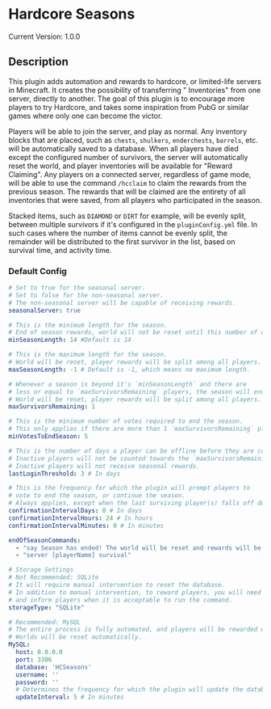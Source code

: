 # Hardcore Seasons
Current Version: 1.0.0

## Description
This plugin adds automation and rewards to hardcore, or limited-life servers in Minecraft. It creates the possibility of transferring "
Inventories" from one server, directly to another. The goal of this plugin is to encourage more players to try Hardcore, and 
takes some inspiration from PubG or similar games where only one can become the victor.

Players will be able to join the server, and play as normal. Any inventory blocks that are placed, such as `chests`, `shulkers`, `enderchests`, 
`barrels`, etc. will be automatically saved to a database. When all players have died except the configured number of survivors, the server will
automatically reset the world, and player inventories will be available for "Reward Claiming". Any players on a connected server, regardless of 
game mode, will be able to use the command `/hcclaim` to claim the rewards from the previous season. The rewards that will be claimed are the 
entirety of all inventories that were saved, from all players who participated in the season. 

Stacked items, such as `DIAMOND` or `DIRT` for example, will be evenly split, between multiple survivors if it's configured in the 
`pluginConfig.yml` file. In such cases where the number of items cannot be evenly split, the remainder will be distributed to the first survivor
in the list, based on survival time, and activity time. 

### Default Config
```yaml
# Set to true for the seasonal server.
# Set to false for the non-seasonal server.
# The non-seasonal server will be capable of receiving rewards.
seasonalServer: true

# This is the minimum length for the season.
# End of season rewards, world will not be reset until this number of days has elapsed.
minSeasonLength: 14 #Default is 14

# This is the maximum length for the season.
# World will be reset, player rewards will be split among all players.
maxSeasonLength: -1 # Default is -1, which means no maximum length.

# Whenever a season is beyond it's `minSeasonLength` and there are
# less or equal to `maxSurvivorsRemaining` players, the season will end.
# World will be reset, player rewards will be split among all players.
maxSurvivorsRemaining: 1

# This is the minimum number of votes required to end the season.
# This only applies if there are more than 1 `maxSurvivorsRemaining` players.
minVotesToEndSeason: 5

# This is the number of days a player can be offline before they are considered inactive.
# Inactive players will not be counted towards the `maxSurvivorsRemaining` count.
# Inactive players will not receive seasonal rewards.
lastLoginThreshold: 3 # In days

# This is the frequency for which the plugin will prompt players to
# vote to end the season, or continue the season.
# Always applies, except when the last surviving player(s) falls off due to inactivity.
confirmationIntervalDays: 0 # In days
confirmationIntervalHours: 24 # In hours
confirmationIntervalMinutes: 0 # In minutes

endOfSeasonCommands:
  - "say Season has ended! The world will be reset and rewards will be split among all players."
  - "server [playerName] survival"

# Storage Settings
# Not Recommended: SQLite
# It will require manual intervention to reset the database.
# In addition to manual intervention, to reward players, you will need to move the database file to the server
# and inform players when it is acceptable to run the command.
storageType: "SQLite"

# Recommended: MySQL
# The entire process is fully automated, and players will be rewarded whenever the season ends.
# Worlds will be reset automatically.
MySQL:
  host: 0.0.0.0
  port: 3306
  database: 'HCSeasons'
  username: ''
  password: ''
  # Determines the frequency for which the plugin will update the database.
  updateInterval: 5 # In minutes
```